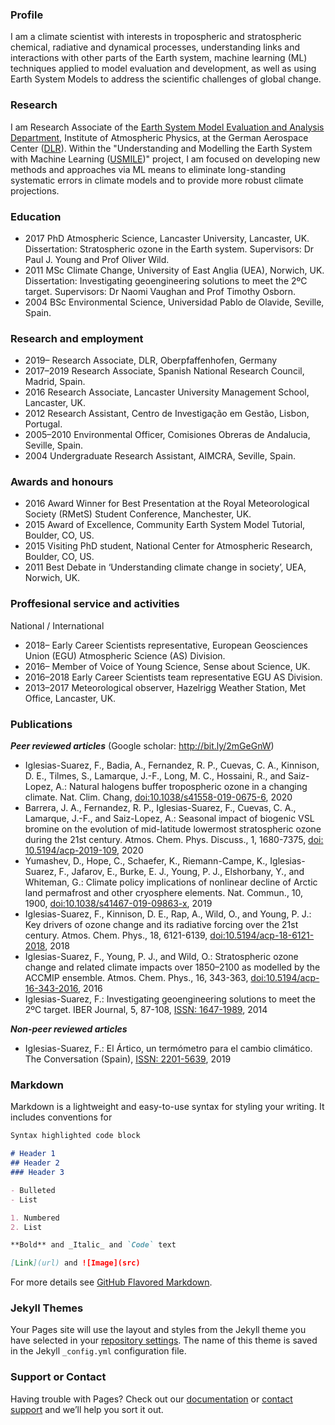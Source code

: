 ### Profile
I am a climate scientist with interests in tropospheric and stratospheric chemical, radiative and dynamical processes, understanding links and interactions with other parts of the Earth system, machine learning (ML) techniques applied to model evaluation and development, as well as using Earth System Models to address the scientific challenges of global change.

### Research
I am Research Associate of the [Earth System Model Evaluation and Analysis Department](https://www.dlr.de/pa/en/desktopdefault.aspx/tabid-10557/18322_read-42768/), Institute of Atmospheric Physics, at the German Aerospace Center ([DLR](https://www.dlr.de/EN/Home/home_node.html)). Within the "Understanding and Modelling the Earth System with Machine Learning ([USMILE](https://www.dlr.de/content/en/articles/news/2019/04/20191011_ai-for-understanding-and-modelling-the-earth-system.html))" project, I am focused on developing new methods and approaches via ML means to eliminate long-standing systematic errors in climate models and to provide more robust climate projections.

### Education
- 2017 PhD Atmospheric Science, Lancaster University, Lancaster, UK. Dissertation: Stratospheric ozone in the Earth system.
	Supervisors: Dr Paul J. Young and Prof Oliver Wild.
- 2011 MSc Climate Change, University of East Anglia (UEA), Norwich, UK. Dissertation: Investigating geoengineering solutions to meet the 2ºC target. Supervisors: Dr Naomi Vaughan and Prof Timothy Osborn.
- 2004 BSc Environmental Science, Universidad Pablo de Olavide, Seville, Spain.

### Research and employment
- 2019–     Research Associate, DLR, Oberpfaffenhofen, Germany
- 2017–2019 Research Associate, Spanish National Research Council, Madrid, Spain.
- 2016      Research Associate, Lancaster University Management School, Lancaster, UK.
- 2012      Research Assistant, Centro de Investigação em Gestão, Lisbon, Portugal.
- 2005–2010 Environmental Officer, Comisiones Obreras de Andalucia, Seville, Spain.
- 2004      Undergraduate Research Assistant, AIMCRA, Seville, Spain.

### Awards and honours
- 2016 	Award Winner for Best Presentation at the Royal Meteorological Society (RMetS) 	Student Conference, Manchester, UK.
- 2015 	Award of Excellence, Community Earth System Model Tutorial, Boulder, CO, US.
- 2015 	Visiting PhD student, National Center for Atmospheric Research, Boulder, CO, US.
- 2011 	Best Debate in ‘Understanding climate change in society’, UEA, Norwich, UK.

### Proffesional service and activities
National / International
- 2018– Early Career Scientists representative, European Geosciences Union (EGU) Atmospheric Science (AS) Division.
- 2016– Member of Voice of Young Science, Sense about Science, UK.
- 2016–2018 Early Career Scientists team representative EGU AS Division.
- 2013–2017 Meteorological observer, Hazelrigg Weather Station, Met Office, Lancaster, UK.

### Publications
***Peer reviewed articles*** (Google scholar: http://bit.ly/2mGeGnW)
- Iglesias-Suarez, F., Badia, A., Fernandez, R. P., Cuevas, C. A., Kinnison, D. E., Tilmes, S., Lamarque, J.-F., Long, M. C., Hossaini, R., and Saiz-Lopez, A.: Natural halogens buffer tropospheric ozone in a changing climate. Nat. Clim. Chang, [doi:10.1038/s41558-019-0675-6](https://www.nature.com/articles/s41558-019-0675-6), 2020
- Barrera, J. A., Fernandez, R. P., Iglesias-Suarez, F., Cuevas, C. A., Lamarque, J.-F., and Saiz-Lopez, A.: Seasonal impact of biogenic VSL bromine on the evolution of mid-latitude lowermost stratospheric ozone during the 21st century. Atmos. Chem. Phys. Discuss., 1, 1680-7375, [doi: 10.5194/acp-2019-109](https://www.atmos-chem-phys-discuss.net/acp-2019-1091/), 2020
- Yumashev, D., Hope, C., Schaefer, K., Riemann-Campe, K., Iglesias-Suarez, F., Jafarov, E., Burke, E. J., Young, P. J., Elshorbany, Y., and Whiteman, G.: Climate policy implications of nonlinear decline of Arctic land permafrost and other cryosphere elements. Nat. Commun., 10, 1900, [doi:10.1038/s41467-019-09863-x](https://www.nature.com/articles/s41467-019-09863-x), 2019
- Iglesias-Suarez, F., Kinnison, D. E., Rap, A., Wild, O., and Young, P. J.: Key drivers of ozone change and its radiative forcing over the 21st century. Atmos. Chem. Phys., 18, 6121-6139, [doi:10.5194/acp-18-6121-2018](https://www.atmos-chem-phys.net/18/6121/2018/), 2018
- Iglesias-Suarez, F., Young, P. J., and Wild, O.: Stratospheric ozone change and related climate impacts over 1850–2100 as modelled by the ACCMIP ensemble. Atmos. Chem. Phys., 16, 343-363, [doi:10.5194/acp-16-343-2016](https://www.atmos-chem-phys.net/16/343/2016/acp-16-343-2016.html), 2016
- Iglesias-Suarez, F.: Investigating geoengineering solutions to meet the 2ºC target. IBER Journal, 5, 87-108, [ISSN: 1647-1989](http://recil.grupolusofona.pt/handle/10437/7942), 2014

***Non-peer reviewed articles***
- Iglesias-Suarez, F.: El Ártico, un termómetro para el cambio climático. The Conversation (Spain), [ISSN: 2201-5639](https://theconversation.com/el-artico-un-termometro-del-cambio-climatico-122074), 2019


### Markdown

Markdown is a lightweight and easy-to-use syntax for styling your writing. It includes conventions for

```markdown
Syntax highlighted code block

# Header 1
## Header 2
### Header 3

- Bulleted
- List

1. Numbered
2. List

**Bold** and _Italic_ and `Code` text

[Link](url) and ![Image](src)
```

For more details see [GitHub Flavored Markdown](https://guides.github.com/features/mastering-markdown/).

### Jekyll Themes

Your Pages site will use the layout and styles from the Jekyll theme you have selected in your [repository settings](https://github.com/figlesua/bio/settings). The name of this theme is saved in the Jekyll `_config.yml` configuration file.

### Support or Contact

Having trouble with Pages? Check out our [documentation](https://help.github.com/categories/github-pages-basics/) or [contact support](https://github.com/contact) and we’ll help you sort it out.
